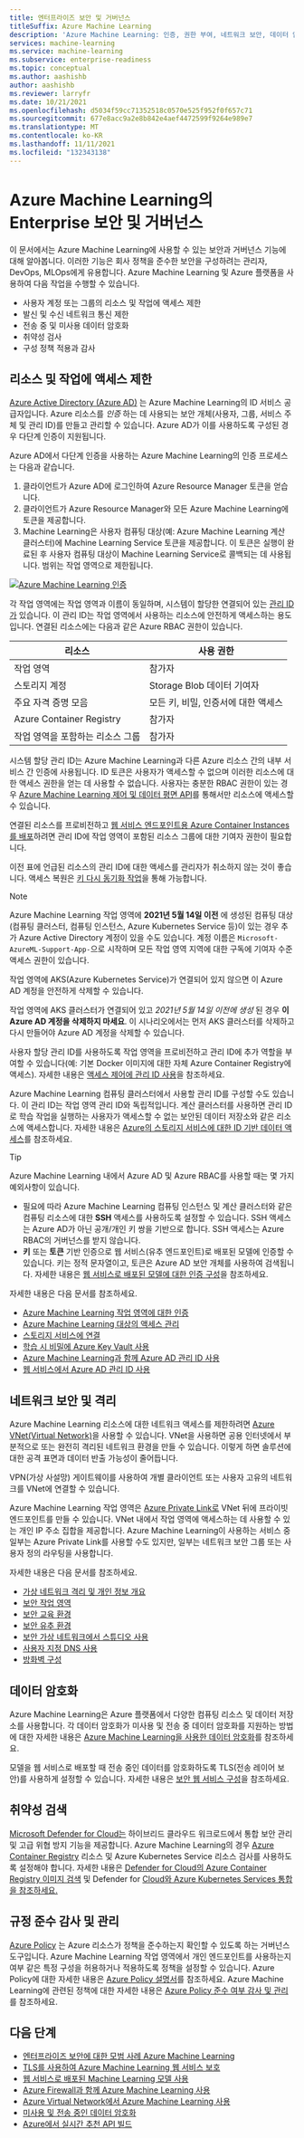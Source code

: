 ```yaml
---
title: 엔터프라이즈 보안 및 거버넌스
titleSuffix: Azure Machine Learning
description: 'Azure Machine Learning: 인증, 권한 부여, 네트워크 보안, 데이터 암호화 및 모니터링을 안전하게 사용합니다.'
services: machine-learning
ms.service: machine-learning
ms.subservice: enterprise-readiness
ms.topic: conceptual
ms.author: aashishb
author: aashishb
ms.reviewer: larryfr
ms.date: 10/21/2021
ms.openlocfilehash: d5034f59cc71352518c0570e525f952f0f657c71
ms.sourcegitcommit: 677e8acc9a2e8b842e4aef4472599f9264e989e7
ms.translationtype: MT
ms.contentlocale: ko-KR
ms.lasthandoff: 11/11/2021
ms.locfileid: "132343138"
---
```

# <a name="enterprise-security-and-governance-for-azure-machine-learning"></a>Azure Machine Learning의 Enterprise 보안 및 거버넌스

이 문서에서는 Azure Machine Learning에 사용할 수 있는 보안과 거버넌스 기능에 대해 알아봅니다. 이러한 기능은 회사 정책을 준수한 보안을 구성하려는 관리자, DevOps, MLOps에게 유용합니다. Azure Machine Learning 및 Azure 플랫폼을 사용하여 다음 작업을 수행할 수 있습니다.

* 사용자 계정 또는 그룹의 리소스 및 작업에 액세스 제한
* 발신 및 수신 네트워크 통신 제한
* 전송 중 및 미사용 데이터 암호화
* 취약성 검사
* 구성 정책 적용과 감사

## <a name="restrict-access-to-resources-and-operations"></a>리소스 및 작업에 액세스 제한

[Azure Active Directory (Azure AD)](../active-directory/fundamentals/active-directory-whatis.md) 는 Azure Machine Learning의 ID 서비스 공급자입니다. Azure 리소스를 _인증_ 하는 데 사용되는 보안 개체(사용자, 그룹, 서비스 주체 및 관리 ID)를 만들고 관리할 수 있습니다. Azure AD가 이를 사용하도록 구성된 경우 다단계 인증이 지원됩니다.

Azure AD에서 다단계 인증을 사용하는 Azure Machine Learning의 인증 프로세스는 다음과 같습니다.

1. 클라이언트가 Azure AD에 로그인하여 Azure Resource Manager 토큰을 얻습니다.
1. 클라이언트가 Azure Resource Manager와 모든 Azure Machine Learning에 토큰을 제공합니다.
1. Machine Learning은 사용자 컴퓨팅 대상(예: Azure Machine Learning 계산 클러스터)에 Machine Learning Service 토큰을 제공합니다. 이 토큰은 실행이 완료된 후 사용자 컴퓨팅 대상이 Machine Learning Service로 콜백되는 데 사용됩니다. 범위는 작업 영역으로 제한됩니다.

[![Azure Machine Learning 인증](media/concept-enterprise-security/authentication.png)](media/concept-enterprise-security/authentication.png#lightbox)

각 작업 영역에는 작업 영역과 이름이 동일하며, 시스템이 할당한 연결되어 있는 [관리 ID가](../active-directory/managed-identities-azure-resources/overview.md) 있습니다. 이 관리 ID는 작업 영역에서 사용하는 리소스에 안전하게 액세스하는 용도입니다. 연결된 리소스에는 다음과 같은 Azure RBAC 권한이 있습니다.

| 리소스 | 사용 권한 |
| ----- | ----- |
| 작업 영역 | 참가자 |
| 스토리지 계정 | Storage Blob 데이터 기여자 |
| 주요 자격 증명 모음 | 모든 키, 비밀, 인증서에 대한 액세스 |
| Azure Container Registry | 참가자 |
| 작업 영역을 포함하는 리소스 그룹 | 참가자 |

시스템 할당 관리 ID는 Azure Machine Learning과 다른 Azure 리소스 간의 내부 서비스 간 인증에 사용됩니다. ID 토큰은 사용자가 액세스할 수 없으며 이러한 리소스에 대한 액세스 권한을 얻는 데 사용할 수 없습니다. 사용자는 충분한 RBAC 권한이 있는 경우 [Azure Machine Learning 제어 및 데이터 평면 API](how-to-assign-roles.md)를 통해서만 리소스에 액세스할 수 있습니다.

연결된 리소스를 프로비전하고 [웹 서비스 엔드포인트용 Azure Container Instances를 배포](how-to-deploy-azure-container-instance.md)하려면 관리 ID에 작업 영역이 포함된 리소스 그룹에 대한 기여자 권한이 필요합니다.

이전 표에 언급된 리소스의 관리 ID에 대한 액세스를 관리자가 취소하지 않는 것이 좋습니다. 액세스 복원은 [키 다시 동기화 작업](how-to-change-storage-access-key.md)을 통해 가능합니다.

> [!NOTE]
> Azure Machine Learning 작업 영역에 __2021년 5월 14일 이전__ 에 생성된 컴퓨팅 대상(컴퓨팅 클러스터, 컴퓨팅 인스턴스, Azure Kubernetes Service 등)이 있는 경우 추가 Azure Active Directory 계정이 있을 수도 있습니다. 계정 이름은 `Microsoft-AzureML-Support-App-`으로 시작하며 모든 작업 영역 지역에 대한 구독에 기여자 수준 액세스 권한이 있습니다.
> 
> 작업 영역에 AKS(Azure Kubernetes Service)가 연결되어 있지 않으면 이 Azure AD 계정을 안전하게 삭제할 수 있습니다. 
> 
> 작업 영역에 AKS 클러스터가 연결되어 있고 _2021년 5월 14일 이전에 생성_ 된 경우 __이 Azure AD 계정을 삭제하지 마세요__. 이 시나리오에서는 먼저 AKS 클러스터를 삭제하고 다시 만들어야 Azure AD 계정을 삭제할 수 있습니다.

사용자 할당 관리 ID를 사용하도록 작업 영역을 프로비전하고 관리 ID에 추가 역할을 부여할 수 있습니다(예: 기본 Docker 이미지에 대한 자체 Azure Container Registry에 액세스). 자세한 내용은 [액세스 제어에 관리 ID 사용](how-to-use-managed-identities.md)을 참조하세요.

Azure Machine Learning 컴퓨팅 클러스터에서 사용할 관리 ID를 구성할 수도 있습니다. 이 관리 ID는 작업 영역 관리 ID와 독립적입니다. 계산 클러스터를 사용하면 관리 ID로 학습 작업을 실행하는 사용자가 액세스할 수 없는 보안된 데이터 저장소와 같은 리소스에 액세스합니다. 자세한 내용은 [Azure의 스토리지 서비스에 대한 ID 기반 데이터 액세스](how-to-identity-based-data-access.md)를 참조하세요.

> [!TIP]
> Azure Machine Learning 내에서 Azure AD 및 Azure RBAC를 사용할 때는 몇 가지 예외사항이 있습니다.
> * 필요에 따라 Azure Machine Learning 컴퓨팅 인스턴스 및 계산 클러스터와 같은 컴퓨팅 리소스에 대한 __SSH__ 액세스를 사용하도록 설정할 수 있습니다. SSH 액세스는 Azure AD가 아닌 공개/개인 키 쌍을 기반으로 합니다. SSH 액세스는 Azure RBAC의 거버넌스를 받지 않습니다.
> * __키__ 또는 __토큰__ 기반 인증으로 웹 서비스(유추 엔드포인트)로 배포된 모델에 인증할 수 있습니다. 키는 정적 문자열이고, 토큰은 Azure AD 보안 개체를 사용하여 검색됩니다. 자세한 내용은 [웹 서비스로 배포된 모델에 대한 인증 구성](how-to-authenticate-web-service.md)을 참조하세요.

자세한 내용은 다음 문서를 참조하세요.
* [Azure Machine Learning 작업 영역에 대한 인증](how-to-setup-authentication.md)
* [Azure Machine Learning 대상의 액세스 관리](how-to-assign-roles.md)
* [스토리지 서비스에 연결](how-to-access-data.md)
* [학습 시 비밀에 Azure Key Vault 사용](how-to-use-secrets-in-runs.md)
* [Azure Machine Learning과 함께 Azure AD 관리 ID 사용](how-to-use-managed-identities.md)
* [웹 서비스에서 Azure AD 관리 ID 사용](how-to-use-azure-ad-identity.md)

## <a name="network-security-and-isolation"></a>네트워크 보안 및 격리

Azure Machine Learning 리소스에 대한 네트워크 액세스를 제한하려면 [Azure VNet(Virtual Network)](../virtual-network/virtual-networks-overview.md)을 사용할 수 있습니다. VNet을 사용하면 공용 인터넷에서 부분적으로 또는 완전히 격리된 네트워크 환경을 만들 수 있습니다. 이렇게 하면 솔루션에 대한 공격 표면과 데이터 반출 가능성이 줄어듭니다.

VPN(가상 사설망) 게이트웨이를 사용하여 개별 클라이언트 또는 사용자 고유의 네트워크를 VNet에 연결할 수 있습니다.

Azure Machine Learning 작업 영역은 [Azure Private Link로](../private-link/private-link-overview.md) VNet 뒤에 프라이빗 엔드포인트를 만들 수 있습니다. VNet 내에서 작업 영역에 액세스하는 데 사용할 수 있는 개인 IP 주소 집합을 제공합니다. Azure Machine Learning이 사용하는 서비스 중 일부는 Azure Private Link를 사용할 수도 있지만, 일부는 네트워크 보안 그룹 또는 사용자 정의 라우팅을 사용합니다.

자세한 내용은 다음 문서를 참조하세요.

* [가상 네트워크 격리 및 개인 정보 개요](how-to-network-security-overview.md)
* [보안 작업 영역](how-to-secure-workspace-vnet.md)
* [보안 교육 환경](how-to-secure-training-vnet.md)
* [보안 유추 환경](how-to-secure-inferencing-vnet.md)
* [보안 가상 네트워크에서 스튜디오 사용](how-to-enable-studio-virtual-network.md)
* [사용자 지정 DNS 사용](how-to-custom-dns.md)
* [방화벽 구성](how-to-access-azureml-behind-firewall.md)

<a id="encryption-at-rest"></a><a id="azure-blob-storage"></a>

## <a name="data-encryption"></a>데이터 암호화

Azure Machine Learning은 Azure 플랫폼에서 다양한 컴퓨팅 리소스 및 데이터 저장소를 사용합니다. 각 데이터 암호화가 미사용 및 전송 중 데이터 암호화를 지원하는 방법에 대한 자세한 내용은 [Azure Machine Learning을 사용한 데이터 암호화](concept-data-encryption.md)를 참조하세요.

모델을 웹 서비스로 배포할 때 전송 중인 데이터를 암호화하도록 TLS(전송 레이어 보안)를 사용하게 설정할 수 있습니다. 자세한 내용은 [보안 웹 서비스 구성](how-to-secure-web-service.md)을 참조하세요.

## <a name="vulnerability-scanning"></a>취약성 검색

[Microsoft Defender for Cloud는](../security-center/security-center-introduction.md) 하이브리드 클라우드 워크로드에서 통합 보안 관리 및 고급 위협 방지 기능을 제공합니다. Azure Machine Learning의 경우 [Azure Container Registry](../container-registry/container-registry-intro.md) 리소스 및 Azure Kubernetes Service 리소스 검사를 사용하도록 설정해야 합니다. 자세한 내용은 [Defender for Cloud의 Azure Container Registry 이미지 검색](../security-center/defender-for-container-registries-introduction.md) 및 Defender for [Cloud와 Azure Kubernetes Services 통합을 참조하세요.](../security-center/defender-for-kubernetes-introduction.md)

## <a name="audit-and-manage-compliance"></a>규정 준수 감사 및 관리

[Azure Policy](../governance/policy/index.yml) 는 Azure 리소스가 정책을 준수하는지 확인할 수 있도록 하는 거버넌스 도구입니다. Azure Machine Learning 작업 영역에서 개인 엔드포인트를 사용하는지 여부 같은 특정 구성을 허용하거나 적용하도록 정책을 설정할 수 있습니다. Azure Policy에 대한 자세한 내용은 [Azure Policy 설명서](../governance/policy/overview.md)를 참조하세요. Azure Machine Learning에 관련된 정책에 대한 자세한 내용은 [Azure Policy 준수 여부 감사 및 관리](how-to-integrate-azure-policy.md)를 참조하세요.

## <a name="next-steps"></a>다음 단계

* [엔터프라이즈 보안에 대한 모범 사례 Azure Machine Learning](/azure/cloud-adoption-framework/ready/azure-best-practices/ai-machine-learning-enterprise-security)
* [TLS를 사용하여 Azure Machine Learning 웹 서비스 보호](how-to-secure-web-service.md)
* [웹 서비스로 배포된 Machine Learning 모델 사용](how-to-consume-web-service.md)
* [Azure Firewall과 함께 Azure Machine Learning 사용](how-to-access-azureml-behind-firewall.md)
* [Azure Virtual Network에서 Azure Machine Learning 사용](how-to-network-security-overview.md)
* [미사용 및 전송 중인 데이터 암호화](concept-data-encryption.md)
* [Azure에서 실시간 추천 API 빌드](/azure/architecture/reference-architectures/ai/real-time-recommendation)

